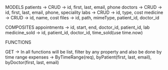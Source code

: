 MODELS
patients -> CRUD -> id, first, last, email, phone
doctors -> CRUD -> id, first, last, email, phone, speciality
labs -> CRUD -> id, type, cost
medicine -> CRUD -> id, name, cost
files -> id, path, mimeType, patient_id, doctor_id

COMPOSITES
appointments -> id, start, end, doctor_id, patient_id, lab
medicine_sold -> id, patient_id, doctor_id, time_sold(use time.now)

FUNCTIONS

GET -> In all functions will be list, filter by any property and also be done by time range
expenses -> ByTimeRange(req), byPatient(first, last, email), byDoctor(first, last, email)
